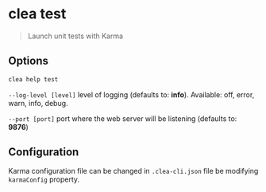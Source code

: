 # clea test

> Launch unit tests with Karma

## Options

```bash
clea help test
```

`--log-level [level]` level of logging (defaults to: **info**). Available: off, error, warn, info, debug.

`--port [port]` port where the web server will be listening (defaults to: **9876**)

## Configuration

Karma configuration file can be changed in `.clea-cli.json` file be modifying `karmaConfig` property.
